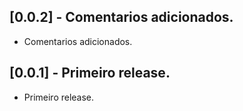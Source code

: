 ## [0.0.2] - Comentarios adicionados.

* Comentarios adicionados.

## [0.0.1] - Primeiro release.

* Primeiro release.
